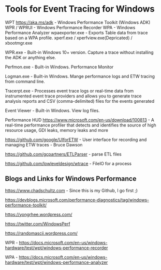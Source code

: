 # Tools for Event Tracing for Windows

WPT <https://aka.ms/adk> - Windows Performance Toolkit (Windows ADK)
    WPR / WPRUI - Windows Performance Recorder
    WPA - Windows Performance Analyzer
    wpaexporter.exe - Exports Table data from trace based on a WPA profile.
    xperf.exe / xperfview.exe(Depricated) / xbootmgr.exe

WPR.exe - Built-in Windows 10+ version. Capture a trace without installing the ADK or anything else.

Perfmon.exe - Built-in Windows. Performance Monitor

Logman.exe - Built-in Windows. Mange performance logs and ETW tracing from command line.

Tracerpt.exe - Processes event trace logs or real-time data from instrumented event trace providers and allows you to generate trace analysis reports and CSV (comma-delimited) files for the events generated

Event Viewer - Built-in Windows. View log files.

Performance HUD <https://www.microsoft.com/en-us/download/100813> - A real-time performance profiler that detects and identifies the source of high resource usage, GDI leaks, memory leaks and more

<https://github.com/google/UIforETW> - User interface for recording and managing ETW traces - Bruce Dawson

<https://github.com/gcpartners/ETLParser> - parse ETL files

<https://github.com/lowleveldesign/wtrace> - FileIO for a process

## Blogs and Links for Windows Performance

<https://www.chadschultz.com> - Since this is my Github, I go first ;)

<https://devblogs.microsoft.com/performance-diagnostics/tag/windows-performance-toolkit/>

<https://yongrhee.wordpress.com/>

<https://twitter.com/WindowsPerf>

<https://randomascii.wordpress.com/>

WPR - <https://docs.microsoft.com/en-us/windows-hardware/test/wpt/windows-performance-recorder>

WPA - <https://docs.microsoft.com/en-us/windows-hardware/test/wpt/windows-performance-analyzer>
